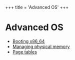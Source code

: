 +++
title = 'Advanced OS'
+++

# Advanced OS

- [Booting x86_64](booting-x86-64)
- [Managing physical memory](managing-physical-memory)
- [Page tables](page-tables)

